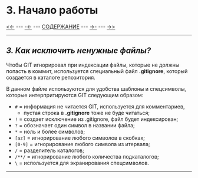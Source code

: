 # **3. Начало работы**

[<<-](./2-1.md) ---
[-<-](./3-2.md) ---
[СОДЕРЖАНИЕ](./README.md) ---
[->-](./3-4.md) ---
[->>](./4-1.md)

---

## *3. Как исключить ненужные файлы?*

Чтобы GIT игнорировал при индексации файлы, которые не должны попасть в коммит, используется специальный файл **.gitignore**, который создается в каталоге репозитория.

В данном файле используются для удобства шаблоны и спецсимволы, которые интерпритируются GIT следующим образом:

+ `#` = информация не читается GIT, используется для комментариев,
  + пустая строка в **.gitignore** тоже не буде читаться;
+ `!` = создает исключение из .gitignore, файл будет индексирован;
+ `?` = обозначает один символ в названии файла;
+ `*` = ноль и более символов;
+ `[az]` = игнорирование любого символов в скобках;
+ `[0-9]` = игнорирование любого символа из итервала;
+ `/` = разделитель каталогов;
+ `/**/` = игнорирование любого количества подкаталогов;
+ `\` = используется для экранирования спецсимволов.

---

